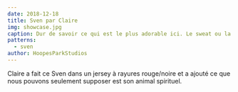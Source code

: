 ```yaml
---
date: 2018-12-18
title: Sven par Claire
img: showcase.jpg
caption: Dur de savoir ce qui est le plus adorable ici. Le sweat ou la fille.
patterns:
  - sven
author: HoopesParkStudios
---
```


Claire a fait ce Sven dans un jersey à rayures rouge/noire et a ajouté ce que nous pouvons seulement supposer est son animal spirituel.
